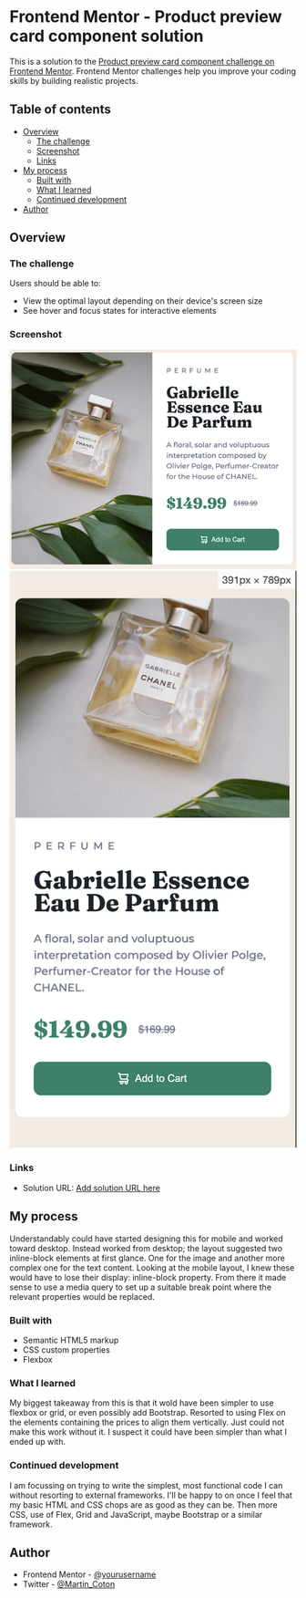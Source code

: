 # Frontend Mentor - Product preview card component solution

This is a solution to the [Product preview card component challenge on Frontend Mentor](https://www.frontendmentor.io/challenges/product-preview-card-component-GO7UmttRfa). Frontend Mentor challenges help you improve your coding skills by building realistic projects. 

## Table of contents

- [Overview](#overview)
  - [The challenge](#the-challenge)
  - [Screenshot](#screenshot)
  - [Links](#links)
- [My process](#my-process)
  - [Built with](#built-with)
  - [What I learned](#what-i-learned)
  - [Continued development](#continued-development)
- [Author](#author)

## Overview

### The challenge

Users should be able to:

- View the optimal layout depending on their device's screen size
- See hover and focus states for interactive elements

### Screenshot

![](screenshots/Desktop_product_preview.png)
![](screenshots/Mobile_product_preview.png)

### Links

- Solution URL: [Add solution URL here](https://your-solution-url.com)

## My process
Understandably could have started designing this for mobile and worked toward desktop.
Instead worked from desktop; the layout suggested two inline-block elements at first glance. One for the image and another more complex one for the text content.
Looking at the mobile layout, I knew these would have to lose their display: inline-block property. From there it made sense to use a media query to set up a suitable break point where the relevant properties would be replaced.

### Built with

- Semantic HTML5 markup
- CSS custom properties
- Flexbox

### What I learned

My biggest takeaway from this is that it wold have been simpler to use flexbox or grid, or even possibly add Bootstrap.
Resorted to using Flex on the elements containing the prices to align them vertically. Just could not make this work without it.
I suspect it could have been simpler than what I ended up with.

### Continued development

I am focussing on trying to write the simplest, most functional code I can without resorting to external frameworks. I'll be happy to on once I feel that my basic HTML and CSS chops are as good as they can be.
Then more CSS, use of Flex, Grid and JavaScript, maybe Bootstrap or a similar framework.

## Author

- Frontend Mentor - [@yourusername](https://www.frontendmentor.io/profile/yourusername)
- Twitter - [@Martin_Coton](https://www.twitter.com/Martin_Coton)
